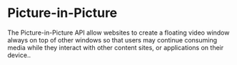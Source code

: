# Picture-in-Picture
The Picture-in-Picture API allow websites to create a floating video window always on top of other windows so that users may continue consuming media while they interact with other content sites, or applications on their device..
